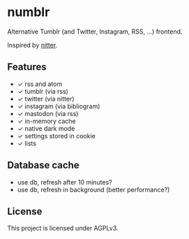 # numblr

Alternative Tumblr (and Twitter, Instagram, RSS, ...) frontend.

Inspired by [nitter](https://github.com/zedeus/nitter).

## Features

- ✓ rss and atom
- ✓ tumblr (via rss)
- ✓ twitter (via nitter)
- ✓ instagram (via bibliogram)
- ✓ mastodon (via rss)
- ✓ in-memory cache
- ✓ native dark mode
- ✓ settings stored in cookie
- ✓ lists

## Database cache

- use db, refresh after 10 minutes?
- use db, refresh in background (better performance?)

## License

This project is licensed under AGPLv3.
